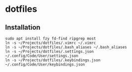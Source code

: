 # dotfiles

## Installation

    sudo apt install fzy fd-find ripgrep most
    ln -s ~/Projects/dotfiles/.vimrc ~/.vimrc
    ln -s ~/Projects/dotfiles/.bash_aliases ~/.bash_aliases
    ln -s ~/Projects/dotfiles/.settings.json ~/.config/Code/User/settings.json
    ln -s ~/Projects/dotfiles/.keybindings.json ~/.config/Code/User/keybindings.json
